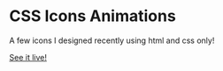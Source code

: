 # CSS Icons Animations

A few icons I designed recently using html and css only!

[See it live!](https://danielacb.github.io/css-icons-animation/)
